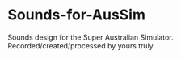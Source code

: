 # Sounds-for-AusSim
Sounds design for the Super Australian Simulator. Recorded/created/processed by yours truly
